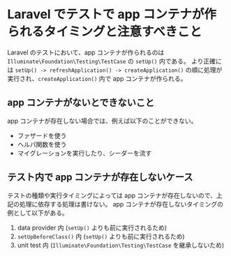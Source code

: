 # Laravel でテストで app コンテナが作られるタイミングと注意すべきこと
Laravel のテストにおいて、app コンテナが作られるのは `Illuminate\Foundation\Testing\TestCase` の `setUp()` 内である。
より正確には `setUp() -> refreshApplication() -> createApplication()` の順に処理が実行され、`createApplication()` 内で app コンテナが作られる。

## app コンテナがないとできないこと
app コンテナが存在しない場合では、例えば以下のことができない。
- ファザードを使う
- ヘルパ関数を使う
- マイグレーションを実行したり、シーダーを流す

## テスト内で app コンテナが存在しないケース
テストの種類や実行タイミングによっては app コンテナが存在しないので、上記の処理に依存する処理は書けない。
app コンテナが存在しないタイミングの例として以下がある。
1. data provider 内 (`setUp()` よりも前に実行されるため)
2. `setUpBeforeClass()` 内 (`setUp()` よりも前に実行されるため)
3. unit test 内 (`Illuminate\Foundation\Testing\TestCase` を継承しないため)
